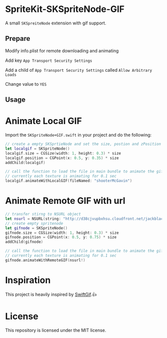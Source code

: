 # SpriteKit-SKSpriteNode-GIF

A small `SKSpreiteNode` extension with gif support.

## Prepare

Modify info.plist for remote downloading and animating

Add key `App Transport Security Settings`

Add a child of `App Transport Security Settings` called `Allow Arbitrary Loads`
  
Change value to `YES`

## Usage

# Animate Local GIF
Import the `SKSpriteNode+GIF.swift` in your project and do the following:
```swift
// create a empty SKSprtieNode and set the size, postion and zPosition 
let localgif = SKSpriteNode()
localgif.size = CGSize(width: 1, height: 0.3) * size
localgif.position = CGPoint(x: 0.5, y: 0.35) * size
addChild(localgif)

// call the function to load the file in main bundle to animate the gif
// currently each texture is animating for 0.1 sec
localgif.animateWithLocalGIF(fileNamed: "shooterMcGavin")
```
# Animate Remote GIF with url
```swift
// transfer stirng to NSURL object
let nsurl = NSURL(string: "http://d38cjvupbxhsu.cloudfront.net/jackblack.gif")
// create empty spritenode
let gifnode = SKSpriteNode()
gifnode.size = CGSize(width: 1, height: 0.3) * size
gifnode.position = CGPoint(x: 0.5, y: 0.75) * size
addChild(gifnode)

// call the function to load the file in main bundle to animate the gif
// currently each texture is animating for 0.1 sec 
gifnode.animateWithRemoteGIF(nsurl!)
```


# Inspiration
This project is heavily inspired by [SwiftGif](https://github.com/bahlo/SwiftGif/blob/master/README.md).:thumbsup:

# License
This repository is licensed under the MIT license.



